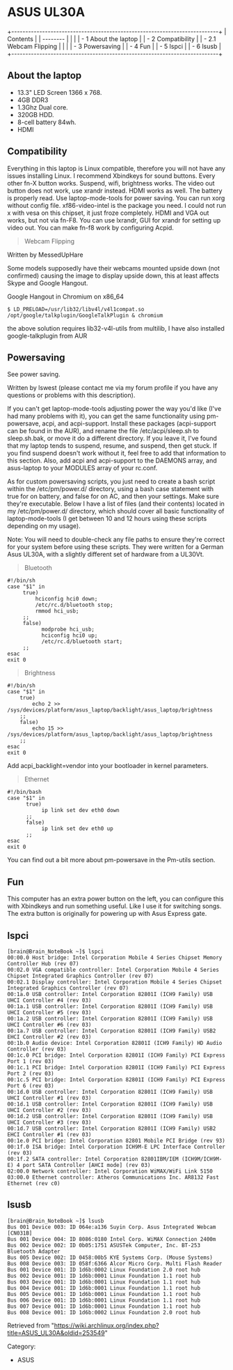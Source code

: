ASUS UL30A
==========

+--------------------------------------------------------------------------+
| Contents                                                                 |
| --------                                                                 |
|                                                                          |
| -   1 About the laptop                                                   |
| -   2 Compatibility                                                      |
|     -   2.1 Webcam Flipping                                              |
|                                                                          |
| -   3 Powersaving                                                        |
| -   4 Fun                                                                |
| -   5 lspci                                                              |
| -   6 lsusb                                                              |
+--------------------------------------------------------------------------+

About the laptop
----------------

-   13.3" LED Screen 1366 x 768.
-   4GB DDR3
-   1.3Ghz Dual core.
-   320GB HDD.
-   8-cell battery 84wh.
-   HDMI

Compatibility
-------------

Everything in this laptop is Linux compatible, therefore you will not
have any issues installing Linux. I recommend Xbindkeys for sound
buttons. Every other fn-X button works. Suspend, wifi, brightness works.
The video out button does not work, use xrandr instead. HDMI works as
well. The battery is properly read. Use laptop-mode-tools for power
saving. You can run xorg without config file. xf86-video-intel is the
package you need. I could not run x with vesa on this chipset, it just
froze completely. HDMI and VGA out works, but not via fn-F8. You can use
lxrandr, GUI for xrandr for setting up video out. You can make fn-f8
work by configuring Acpid.

> Webcam Flipping

Written by MessedUpHare

Some models supposedly have their webcams mounted upside down (not
confirmed) causing the image to display upside down, this at least
affects Skype and Google Hangout.

Google Hangout in Chromium on x86_64

    $ LD_PRELOAD=/usr/lib32/libv4l/v4l1compat.so /opt/google/talkplugin/GoogleTalkPlugin & chromium

the above solution requires lib32-v4l-utils from multilib, I have also
installed google-talkplugin from AUR

Powersaving
-----------

See power saving.

Written by lswest (please contact me via my forum profile if you have
any questions or problems with this description).

If you can't get laptop-mode-tools adjusting power the way you'd like
(I've had many problems with it), you can get the same functionality
using pm-powersave, acpi, and acpi-support. Install these packages
(acpi-support can be found in the AUR), and rename the file
/etc/acpi/sleep.sh to sleep.sh.bak, or move it do a different directory.
If you leave it, I've found that my laptop tends to suspend, resume, and
suspend, then get stuck. If you find suspend doesn't work without it,
feel free to add that information to this section. Also, add acpi and
acpi-support to the DAEMONS array, and asus-laptop to your MODULES array
of your rc.conf.

As for custom powersaving scripts, you just need to create a bash script
within the /etc/pm/power.d/ directory, using a bash case statement with
true for on battery, and false for on AC, and then your settings. Make
sure they're executable. Below I have a list of files (and their
contents) located in my /etc/pm/power.d/ directory, which should cover
all basic functionality of laptop-mode-tools (I get between 10 and 12
hours using these scripts depending on my usage).

Note: You will need to double-check any file paths to ensure they're
correct for your system before using these scripts. They were written
for a German Asus UL30A, with a slightly different set of hardware from
a UL30Vt.

> Bluetooth

    #!/bin/sh
    case "$1" in
         true)
             hciconfig hci0 down;
             /etc/rc.d/bluetooth stop;
             rmmod hci_usb;
         ;;
         false)
               modprobe hci_usb;
               hciconfig hci0 up;
               /etc/rc.d/bluetooth start;
         ;;
    esac
    exit 0

> Brightness

    #!/bin/sh
    case "$1" in
        true)
            echo 2 >> /sys/devices/platform/asus_laptop/backlight/asus_laptop/brightness
        ;;
        false)
            echo 15 >> /sys/devices/platform/asus_laptop/backlight/asus_laptop/brightness
        ;;
    esac
    exit 0

Add acpi_backlight=vendor into your bootloader in kernel parameters.

> Ethernet

    #!/bin/bash
    case "$1" in
          true)
               ip link set dev eth0 down
          ;;
          false)
               ip link set dev eth0 up
          ;;
    esac
    exit 0

You can find out a bit more about pm-powersave in the Pm-utils section.

Fun
---

This computer has an extra power button on the left, you can configure
this with Xbindkeys and run something useful. Like I use it for
switching songs. The extra button is originally for powering up with
Asus Express gate.

lspci
-----

    [brain@Brain_NoteBook ~]$ lspci
    00:00.0 Host bridge: Intel Corporation Mobile 4 Series Chipset Memory Controller Hub (rev 07)
    00:02.0 VGA compatible controller: Intel Corporation Mobile 4 Series Chipset Integrated Graphics Controller (rev 07)
    00:02.1 Display controller: Intel Corporation Mobile 4 Series Chipset Integrated Graphics Controller (rev 07)
    00:1a.0 USB controller: Intel Corporation 82801I (ICH9 Family) USB UHCI Controller #4 (rev 03)
    00:1a.1 USB controller: Intel Corporation 82801I (ICH9 Family) USB UHCI Controller #5 (rev 03)
    00:1a.2 USB controller: Intel Corporation 82801I (ICH9 Family) USB UHCI Controller #6 (rev 03)
    00:1a.7 USB controller: Intel Corporation 82801I (ICH9 Family) USB2 EHCI Controller #2 (rev 03)
    00:1b.0 Audio device: Intel Corporation 82801I (ICH9 Family) HD Audio Controller (rev 03)
    00:1c.0 PCI bridge: Intel Corporation 82801I (ICH9 Family) PCI Express Port 1 (rev 03)
    00:1c.1 PCI bridge: Intel Corporation 82801I (ICH9 Family) PCI Express Port 2 (rev 03)
    00:1c.5 PCI bridge: Intel Corporation 82801I (ICH9 Family) PCI Express Port 6 (rev 03)
    00:1d.0 USB controller: Intel Corporation 82801I (ICH9 Family) USB UHCI Controller #1 (rev 03)
    00:1d.1 USB controller: Intel Corporation 82801I (ICH9 Family) USB UHCI Controller #2 (rev 03)
    00:1d.2 USB controller: Intel Corporation 82801I (ICH9 Family) USB UHCI Controller #3 (rev 03)
    00:1d.7 USB controller: Intel Corporation 82801I (ICH9 Family) USB2 EHCI Controller #1 (rev 03)
    00:1e.0 PCI bridge: Intel Corporation 82801 Mobile PCI Bridge (rev 93)
    00:1f.0 ISA bridge: Intel Corporation ICH9M-E LPC Interface Controller (rev 03)
    00:1f.2 SATA controller: Intel Corporation 82801IBM/IEM (ICH9M/ICH9M-E) 4 port SATA Controller [AHCI mode] (rev 03)
    02:00.0 Network controller: Intel Corporation WiMAX/WiFi Link 5150
    03:00.0 Ethernet controller: Atheros Communications Inc. AR8132 Fast Ethernet (rev c0)

lsusb
-----

    [brain@Brain_NoteBook ~]$ lsusb
    Bus 001 Device 003: ID 064e:a136 Suyin Corp. Asus Integrated Webcam [CN031B]
    Bus 001 Device 004: ID 8086:0180 Intel Corp. WiMAX Connection 2400m
    Bus 002 Device 002: ID 0b05:1751 ASUSTek Computer, Inc. BT-253 Bluetooth Adapter
    Bus 005 Device 002: ID 0458:00b5 KYE Systems Corp. (Mouse Systems) 
    Bus 008 Device 003: ID 058f:6366 Alcor Micro Corp. Multi Flash Reader
    Bus 001 Device 001: ID 1d6b:0002 Linux Foundation 2.0 root hub
    Bus 002 Device 001: ID 1d6b:0001 Linux Foundation 1.1 root hub
    Bus 003 Device 001: ID 1d6b:0001 Linux Foundation 1.1 root hub
    Bus 004 Device 001: ID 1d6b:0001 Linux Foundation 1.1 root hub
    Bus 005 Device 001: ID 1d6b:0001 Linux Foundation 1.1 root hub
    Bus 006 Device 001: ID 1d6b:0001 Linux Foundation 1.1 root hub
    Bus 007 Device 001: ID 1d6b:0001 Linux Foundation 1.1 root hub
    Bus 008 Device 001: ID 1d6b:0002 Linux Foundation 2.0 root hub

Retrieved from
"https://wiki.archlinux.org/index.php?title=ASUS_UL30A&oldid=253549"

Category:

-   ASUS
